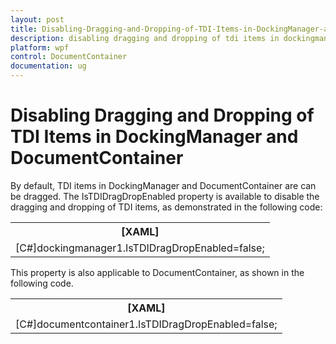 ```yaml
---
layout: post
title: Disabling-Dragging-and-Dropping-of-TDI-Items-in-DockingManager-and-DocumentContainer
description: disabling dragging and dropping of tdi items in dockingmanager and documentcontainer
platform: wpf
control: DocumentContainer
documentation: ug
---
```


# Disabling Dragging and Dropping of TDI Items in DockingManager and DocumentContainer

By default, TDI items in DockingManager and DocumentContainer are can be dragged. The IsTDIDragDropEnabled property is available to disable the dragging and dropping of TDI items, as demonstrated in the following code:



<table>
<tr>
<th>
[XAML]        <syncfusion:DockingManager Name="dockingmanager1" UseDocumentContainer="True" IsTDIDragDropEnabled="False">            <Grid syncfusion:DockingManager.Header="Tab1" syncfusion:DockingManager.State="Document"/>            <Grid syncfusion:DockingManager.Header="Tab2" syncfusion:DockingManager.State="Document"/>        </syncfusion:DockingManager></th></tr>
<tr>
<td>
[C#]dockingmanager1.IsTDIDragDropEnabled=false;</td></tr>
</table>


This property is also applicable to DocumentContainer, as shown in the following code.



<table>
<tr>
<th>
[XAML]        <syncfusion:DocumentContainer Name="documentcontainer1" Mode="TDI" IsTDIDragDropEnabled="False" >            <Grid syncfusion:DockingManager.Header="Tab1" syncfusion:DockingManager.State="Document"/>            <Grid syncfusion:DockingManager.Header="Tab2" syncfusion:DockingManager.State="Document"/>        </syncfusion:DocumentContainer></th></tr>
<tr>
<td>
[C#]documentcontainer1.IsTDIDragDropEnabled=false;</td></tr>
</table>



